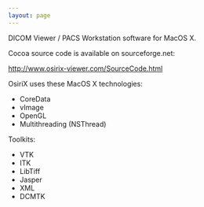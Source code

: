 ```yaml
---
layout: page
---
```


DICOM Viewer / PACS Workstation software for MacOS X.

Cocoa source code is available on sourceforge.net:

http://www.osirix-viewer.com/SourceCode.html

OsiriX uses these MacOS X technologies:
- CoreData
- vImage
- OpenGL
- Multithreading (NSThread)

Toolkits:
- VTK
- ITK
- LibTiff
- Jasper
- XML
- DCMTK
